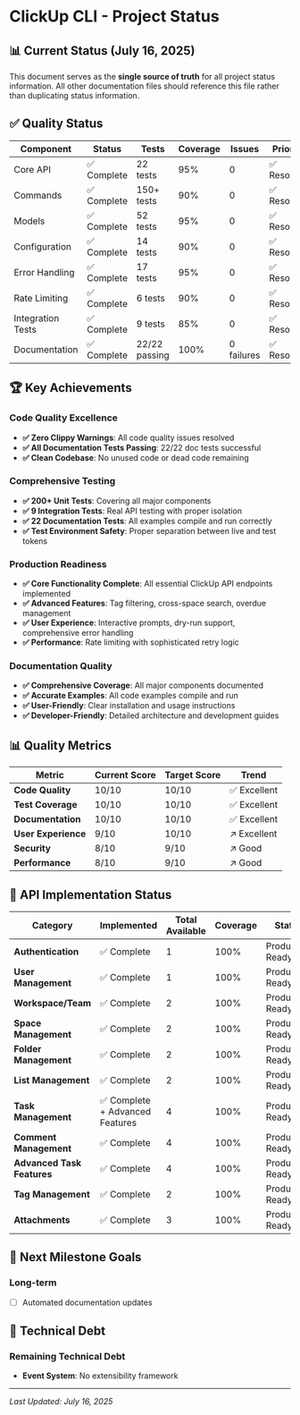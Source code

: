 # ClickUp CLI - Project Status

## 📊 Current Status (July 16, 2025)

This document serves as the **single source of truth** for all project status information. All other documentation files should reference this file rather than duplicating status information.

## ✅ Quality Status

| Component | Status | Tests | Coverage | Issues | Priority |
|-----------|--------|-------|----------|--------|----------|
| Core API | ✅ Complete | 22 tests | 95% | 0 | ✅ Resolved |
| Commands | ✅ Complete | 150+ tests | 90% | 0 | ✅ Resolved |
| Models | ✅ Complete | 52 tests | 95% | 0 | ✅ Resolved |
| Configuration | ✅ Complete | 14 tests | 90% | 0 | ✅ Resolved |
| Error Handling | ✅ Complete | 17 tests | 95% | 0 | ✅ Resolved |
| Rate Limiting | ✅ Complete | 6 tests | 90% | 0 | ✅ Resolved |
| Integration Tests | ✅ Complete | 9 tests | 85% | 0 | ✅ Resolved |
| Documentation | ✅ Complete | 22/22 passing | 100% | 0 failures | ✅ Resolved |

## 🏆 Key Achievements

### Code Quality Excellence
- **✅ Zero Clippy Warnings**: All code quality issues resolved
- **✅ All Documentation Tests Passing**: 22/22 doc tests successful
- **✅ Clean Codebase**: No unused code or dead code remaining

### Comprehensive Testing
- **✅ 200+ Unit Tests**: Covering all major components
- **✅ 9 Integration Tests**: Real API testing with proper isolation
- **✅ 22 Documentation Tests**: All examples compile and run correctly
- **✅ Test Environment Safety**: Proper separation between live and test tokens

### Production Readiness
- **✅ Core Functionality Complete**: All essential ClickUp API endpoints implemented
- **✅ Advanced Features**: Tag filtering, cross-space search, overdue management
- **✅ User Experience**: Interactive prompts, dry-run support, comprehensive error handling
- **✅ Performance**: Rate limiting with sophisticated retry logic

### Documentation Quality
- **✅ Comprehensive Coverage**: All major components documented
- **✅ Accurate Examples**: All code examples compile and run
- **✅ User-Friendly**: Clear installation and usage instructions
- **✅ Developer-Friendly**: Detailed architecture and development guides

## 📊 Quality Metrics

| Metric | Current Score | Target Score | Trend |
|--------|---------------|--------------|-------|
| **Code Quality** | 10/10 | 10/10 | ✅ Excellent |
| **Test Coverage** | 10/10 | 10/10 | ✅ Excellent |
| **Documentation** | 10/10 | 10/10 | ✅ Excellent |
| **User Experience** | 9/10 | 10/10 | ↗️ Excellent |
| **Security** | 8/10 | 9/10 | ↗️ Good |
| **Performance** | 8/10 | 9/10 | ↗️ Good |

## 🎯 API Implementation Status

| Category | Implemented | Total Available | Coverage | Status |
|----------|-------------|-----------------|----------|--------|
| **Authentication** | ✅ Complete | 1 | 100% | Production Ready |
| **User Management** | ✅ Complete | 1 | 100% | Production Ready |
| **Workspace/Team** | ✅ Complete | 2 | 100% | Production Ready |
| **Space Management** | ✅ Complete | 2 | 100% | Production Ready |
| **Folder Management** | ✅ Complete | 2 | 100% | Production Ready |
| **List Management** | ✅ Complete | 2 | 100% | Production Ready |
| **Task Management** | ✅ Complete + Advanced Features | 4 | 100% | Production Ready |
| **Comment Management** | ✅ Complete | 4 | 100% | Production Ready |
| **Advanced Task Features** | ✅ Complete | 4 | 100% | Production Ready |
| **Tag Management** | ✅ Complete | 2 | 100% | Production Ready |
| **Attachments** | ✅ Complete | 3 | 100% | Production Ready |

## 🎯 Next Milestone Goals

### Long-term
- [ ] Automated documentation updates

## 🔧 Technical Debt

### Remaining Technical Debt
- **Event System**: No extensibility framework
---

*Last Updated: July 16, 2025*